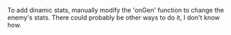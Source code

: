 




To add dinamic stats, manually modify the 'onGen' function to change the enemy's stats. There could probably be other ways to do it, I don't know how.
